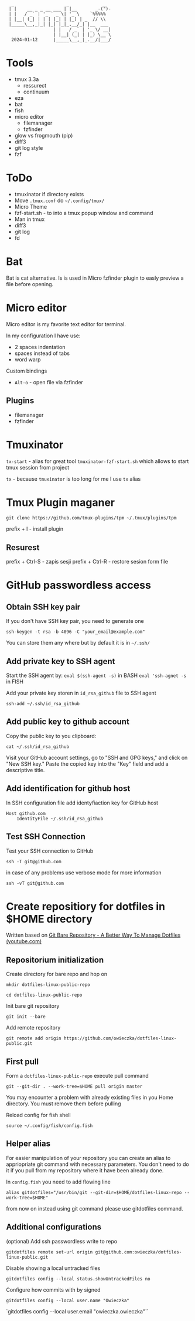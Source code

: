 ```
  _                    _             _  
 | |    __ _ _ __ ___ | |__       _-(")-
 | |   / _` | '_ ` _ \| '_ \    `%%%%%  
 | |__| (_| | | | |_| | |_) | _  // \\  
 |_____\__,_|_| |_| |_|_.__/_| |__  ___ 
                  | |   / _` | '_ \/ __|
                  | |__| (_| | |_) \__ \
  2024-01-12      |_____\__,_|_.__/|___/
```

# Tools

- tmux 3.3a
	- ressurect
	- continuum
- eza
- bat
- fish
- micro editor
	- filemanager
	- fzfinder
- glow vs frogmouth (pip)
- diff3
- git log style
- fzf

# ToDo

- tmuxinator if directory exists
- Move `.tmux.conf` do `~/.config/tmux/`
- Micro Theme
- fzf-start.sh - to into a tmux popup window and command
- Man in tmux
- diff3
- git log
- fd

# Bat

Bat is cat alternative. Is is used in Micro fzfinder plugin to easly preview a file before opening.

# Micro editor

Micro editor is my favorite text editor for terminal. 

In my configuration I have use:

- 2 spaces indentation
- spaces instead of tabs
- word warp

Custom bindings

- `Alt-o` - open file via fzfinder

## Plugins

- filemanager
- fzfinder

# Tmuxinator

`tx-start` - alias for great tool `tmuxinator-fzf-start.sh` which allows to start tmux session from project

`tx` - because `tmuxinator` is too long for me I use `tx` alias

# Tmux Plugin maganer

`git clone https://github.com/tmux-plugins/tpm ~/.tmux/plugins/tpm`

prefix + I - install plugin

## Resurest

prefix + Ctrl-S - zapis sesji
prefix + Ctrl-R - restore sesion form file


# GitHub passwordless access

## Obtain SSH key pair

If you don't have SSH key pair, you need to generate one

`ssh-keygen -t rsa -b 4096 -C "your_email@example.com"`

You can store them any where but by default it is in `~/.ssh/`

## Add private key to SSH agent

Start the SSH agent by:
`eval $(ssh-agent -s)` in BASH
`eval 'ssh-agnet -s` in FISH

Add your private key storen in `id_rsa_github` file to SSH agent

`ssh-add ~/.ssh/id_rsa_github`

## Add public key to github account

Copy the public key to you clipboard:

`cat ~/.ssh/id_rsa_github`

Visit your GitHub account settings, go to "SSH and GPG keys," and click on "New SSH key." Paste the copied key into the "Key" field and add a descriptive title.

## Add identification for github host

In SSH configuration file add identyfiaction key for GitHub host

```
Host github.com
	IdentityFile ~/.ssh/id_rsa_github
```

## Test SSH Connection

Test your SSH connection to GitHub

`ssh -T git@github.com`

in case of any problems use verbose mode for more information

`ssh -vT git@github.com`

# Create repositiory for dotfiles in $HOME directory

Written based on [Git Bare Repository - A Better Way To Manage Dotfiles (youtube.com)](https://www.youtube.com/watch?v=tBoLDpTWVOM)

## Repositorium initialization

Create directory for bare repo and hop on

`mkdir dotfiles-linux-public-repo`

`cd dotfiles-linux-public-repo`

Init bare git repository

`git init --bare`

Add remote repository

`git remote add origin https://github.com/owieczka/dotfiles-linux-public.git`

## First pull

Form a `dotfiles-linux-public-repo` execute pull command

`git --git-dir . --work-tree=$HOME pull origin master`

You may encounter a problem with already existing files in you Home directory. You must remove them before pulling

Reload config for fish shell

`source ~/.config/fish/config.fish`

## Helper alias

For easier manipulation of your repository you can create an alias to appriopriate git command with necessary parameters. You don't need to do it if you pull from my repository where it have been already done. 

In `config.fish` you need to add flowing line

`alias gitdotfiles="/usr/bin/git --git-dir=$HOME/dotfiles-linux-repo --work-tree=$HOME"`

from now on instead using git command please use gitdotfiles command.

## Additional configurations

(optional) Add ssh passwordless write to repo

`gitdotfiles remote set-url origin git@github.com:owieczka/dotfiles-linux-public.git`

Disable showing a local untracked files

`gitdotfiles config --local status.showUntrackedFiles no`

Configure how commits with by signed

`gitdotfiles config --local user.name "Owieczka"`

`gitdotfiles config --local user.email "owieczka.owieczka"``






